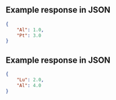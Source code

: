 ## Example response in JSON

```json
{
    "Al": 1.0, 
    "Pt": 3.0
}
```

## Example response in JSON

```json
{
    "Lu": 2.0, 
    "Al": 4.0
}
```

